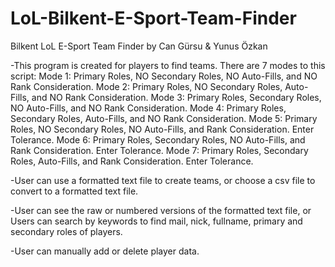 # LoL-Bilkent-E-Sport-Team-Finder
Bilkent LoL E-Sport Team Finder by Can Gürsu &amp; Yunus Özkan

-This program is created for players to find teams. There are 7 modes to this script:
Mode 1: Primary Roles, NO Secondary Roles, NO Auto-Fills, and NO Rank Consideration.
Mode 2: Primary Roles, NO Secondary Roles,    Auto-Fills, and NO Rank Consideration.
Mode 3: Primary Roles,    Secondary Roles, NO Auto-Fills, and NO Rank Consideration.
Mode 4: Primary Roles,    Secondary Roles,    Auto-Fills, and NO Rank Consideration.
Mode 5: Primary Roles, NO Secondary Roles, NO Auto-Fills, and    Rank Consideration. Enter Tolerance.
Mode 6: Primary Roles,    Secondary Roles, NO Auto-Fills, and    Rank Consideration. Enter Tolerance.
Mode 7: Primary Roles,    Secondary Roles,    Auto-Fills, and    Rank Consideration. Enter Tolerance.

-User can use a formatted text file to create teams, or choose a csv file to convert to 
a formatted text file.

-User can see the raw or numbered versions of the formatted text file, or Users can search 
by keywords to find mail, nick, fullname, primary and secondary roles of players.

-User can manually add or delete player data.
